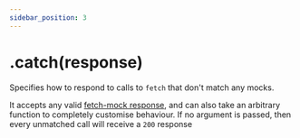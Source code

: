 ```yaml
---
sidebar_position: 3
---
```


# .catch(response)

Specifies how to respond to calls to `fetch` that don't match any mocks.

It accepts any valid [fetch-mock response](#api-mockingmock_response), and can also take an arbitrary function to completely customise behaviour. If no argument is passed, then every unmatched call will receive a `200` response
